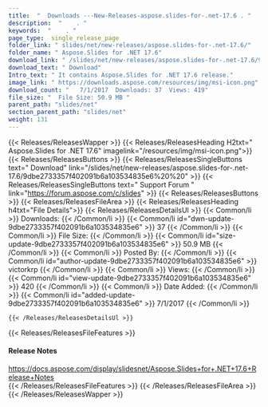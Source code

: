 ```yaml
---
title:  "  Downloads ---New-Releases-aspose.slides-for-.net-17.6 . " 
description:  "    . " 
keywords:  "    . " 
page_type:  single_release_page
folder_link: " slides/net/new-releases/aspose.slides-for-.net-17.6/"
folder_name: " Aspose.Slides for .NET 17.6"
download_link: " /slides/net/new-releases/aspose.slides-for-.net-17.6/9dbe2733357f402091b6a103534835e6"
download_text: " Download"
Intro_text: " It contains Aspose.Slides for .NET 17.6 release."
image_link: " https://downloads.aspose.com/resources/img/msi-icon.png"
download_count: "   7/1/2017  Downloads: 37  Views: 419"
file_size: "  File Size: 50.9 MB "
parent_path: "slides/net"
section_parent_path: "slides/net"
weight: 131 
---
```


{{< Releases/ReleasesWapper >}}
  {{< Releases/ReleasesHeading H2txt=" Aspose.Slides for .NET 17.6" imagelink="/resources/img/msi-icon.png">}}
  {{< Releases/ReleasesButtons >}}
    {{< Releases/ReleasesSingleButtons text=" Download" link="/slides/net/new-releases/aspose.slides-for-.net-17.6/9dbe2733357f402091b6a103534835e6%20%20" >}}
    {{< Releases/ReleasesSingleButtons text=" Support Forum " link="https://forum.aspose.com/c/slides" >}}
  {{< Releases/ReleasesButtons >}}
  {{< Releases/ReleasesFileArea >}}
    {{< Releases/ReleasesHeading h4txt="File Details">}}
    {{< Releases/ReleasesDetailsUl >}}
            {{< Common/li  >}} Downloads: {{< /Common/li >}} 
      {{< Common/li id="dwn-update-9dbe2733357f402091b6a103534835e6" >}} 37 {{< /Common/li >}} 
      {{< Common/li  >}} File Size: {{< /Common/li >}} 
      {{< Common/li id="size-update-9dbe2733357f402091b6a103534835e6" >}} 50.9 MB {{< /Common/li >}} 
      {{< Common/li  >}} Posted By: {{< /Common/li >}} 
      {{< Common/li id="author-update-9dbe2733357f402091b6a103534835e6" >}} victorkrp {{< /Common/li >}} 
      {{< Common/li  >}} Views: {{< /Common/li >}} 
      {{< Common/li id="view-update-9dbe2733357f402091b6a103534835e6" >}} 420 {{< /Common/li >}} 
      {{< Common/li  >}} Date Added: {{< /Common/li >}} 
      {{< Common/li id="added-update-9dbe2733357f402091b6a103534835e6" >}} 7/1/2017 {{< /Common/li >}} 

    {{< /Releases/ReleasesDetailsUl >}}

  {{< Releases/ReleasesFileFeatures >}}
      <h4>Release Notes</h4><div><a href="https://docs.aspose.com/display/slidesnet/Aspose.Slides+for+.NET+17.6+Release+Notes">https://docs.aspose.com/display/slidesnet/Aspose.Slides+for+.NET+17.6+Release+Notes</a></div>
  {{< /Releases/ReleasesFileFeatures >}}
 {{< /Releases/ReleasesFileArea >}}
{{< /Releases/ReleasesWapper >}}


